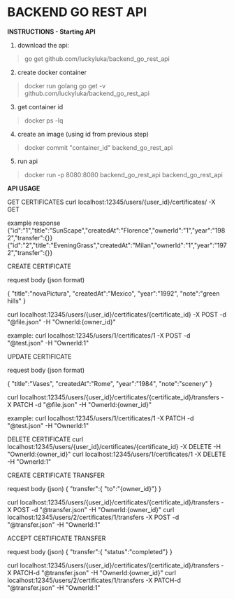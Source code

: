 # BACKEND GO REST API



**INSTRUCTIONS - Starting API**

1. download the api:

>go get github.com/luckyluka/backend_go_rest_api

2. create docker container
>docker run golang go get -v github.com/luckyluka/backend_go_rest_api

3. get container id
>docker ps -lq

4. create an image (using id from previous step)
>docker commit "container_id" backend_go_rest_api

5. run api
>docker run -p 8080:8080 backend_go_rest_api backend_go_rest_api



**API USAGE**

GET CERTIFICATES
curl localhost:12345/users/{user_id}/certificates/ -X GET

example response
{"id":"1","title":"SunScape","createdAt":"Florence","ownerId":"1","year":"1982","transfer":{}}
{"id":"2","title":"EveningGrass","createdAt":"Milan","ownerId":"1","year":"1972","transfer":{}}



CREATE CERTIFICATE

request body (json format)

{
    "title":"novaPictura",
    "createdAt":"Mexico",
    "year":"1992",
    "note":"green hills"
}


curl localhost:12345/users/{user_id}/certificates/{certificate_id} -X POST -d "@file.json" -H "OwnerId:{owner_id}"

example:
curl localhost:12345/users/1/certificates/1 -X POST -d "@test.json" -H "OwnerId:1"


UPDATE CERTIFICATE

request body (json format)

{
    "title":"Vases",
    "createdAt":"Rome",
    "year":"1984",
    "note":"scenery"
}


curl localhost:12345/users/{user_id}/certificates/{certificate_id}/transfers -X PATCH -d "@file.json" -H "OwnerId:{owner_id}"

example:
curl localhost:12345/users/1/certificates/1 -X PATCH -d "@test.json" -H "OwnerId:1"

DELETE CERTIFICATE
curl localhost:12345/users/{user_id}/certificates/{certificate_id} -X DELETE -H "OwnerId:{owner_id}"
curl localhost:12345/users/1/certificates/1 -X DELETE -H "OwnerId:1"

CREATE CERTIFICATE TRANSFER

request body (json)
{
    "transfer":{
    "to":"{owner_id}"}
}

curl localhost:12345/users/{user_id}/certificates/{certificate_id}/transfers -X POST -d "@transfer.json" -H "OwnerId:{owner_id}"
curl localhost:12345/users/2/certificates/1/transfers -X POST -d "@transfer.json" -H "OwnerId:1"

ACCEPT CERTIFICATE TRANSFER

request body (json)
{
    "transfer":{
    "status":"completed"}
}

curl localhost:12345/users/{user_id}/certificates/{certificate_id}/transfers -X PATCH-d "@transfer.json" -H "OwnerId:{owner_id}"
curl localhost:12345/users/2/certificates/1/transfers -X PATCH-d "@transfer.json" -H "OwnerId:1"





